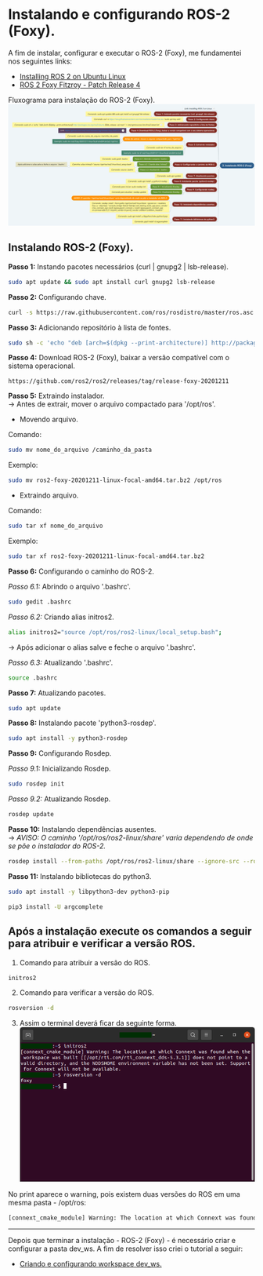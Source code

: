 # Instalando e configurando ROS-2 (Foxy).
A fim de instalar, configurar e executar o ROS-2 (Foxy), me fundamentei nos seguintes links:

* [Installing ROS 2 on Ubuntu Linux](https://docs.ros.org/en/foxy/Installation/Ubuntu-Install-Binary.html)
* [ROS 2 Foxy Fitzroy - Patch Release 4](https://github.com/ros2/ros2/releases/tag/release-foxy-20201211)

Fluxograma para instalação do ROS-2 (Foxy). </br>
![flowchart install ros foxy](/images/flowchart_install_ros_foxy.png)

## Instalando ROS-2 (Foxy).
**Passo 1:** Instando pacotes necessários (curl | gnupg2 | lsb-release).
```bash
sudo apt update && sudo apt install curl gnupg2 lsb-release
```

**Passo 2:** Configurando chave.
```bash
curl -s https://raw.githubusercontent.com/ros/rosdistro/master/ros.asc | sudo apt-key add -
```

**Passo 3:** Adicionando repositório à lista de fontes.
```bash
sudo sh -c 'echo "deb [arch=$(dpkg --print-architecture)] http://packages.ros.org/ros2/ubuntu $(lsb_release -cs) main" > /etc/apt/sources.list.d/ros2-latest.list'
```

**Passo 4:** Download ROS-2 (Foxy), baixar a versão compatível com o sistema operacional.
```
https://github.com/ros2/ros2/releases/tag/release-foxy-20201211
```

**Passo 5:** Extraindo instalador. <br/>
 -> Antes de extrair, mover o arquivo compactado para '/opt/ros'.
* Movendo arquivo.

Comando: 
```bash
sudo mv nome_do_arquivo /caminho_da_pasta
```

Exemplo: 
```bash
sudo mv ros2-foxy-20201211-linux-focal-amd64.tar.bz2 /opt/ros
```
* Extraindo arquivo.


Comando: 
```bash
sudo tar xf nome_do_arquivo
```

Exemplo: 
```bash
sudo tar xf ros2-foxy-20201211-linux-focal-amd64.tar.bz2
```

**Passo 6:** Configurando o caminho do ROS-2.

*Passo 6.1:* Abrindo o arquivo '.bashrc'.
```bash
sudo gedit .bashrc
```

*Passo 6.2:* Criando alias initros2.
```bash
alias initros2="source /opt/ros/ros2-linux/local_setup.bash";
```
 -> Após adicionar o alias salve e feche o arquivo '.bashrc'.

*Passo 6.3:* Atualizando '.bashrc'.
```bash
source .bashrc
```

**Passo 7:** Atualizando pacotes.
```bash
sudo apt update
```

**Passo 8:** Instalando pacote 'python3-rosdep'.
```bash
sudo apt install -y python3-rosdep
```

**Passo 9:** Configurando Rosdep.

*Passo 9.1:* Inicializando Rosdep.
```bash
sudo rosdep init
```

*Passo 9.2:* Atualizando Rosdep.
```bash
rosdep update
```

**Passo 10:** Instalando dependências ausentes. <br/>
 -> *AVISO: O caminho '/opt/ros/ros2-linux/share' varia dependendo de onde se põe o instalador do ROS-2.*
```bash
rosdep install --from-paths /opt/ros/ros2-linux/share --ignore-src --rosdistro foxy -y --skip-keys "console_bridge fastcdr fastrtps osrf_testing_tools_cpp poco_vendor rmw_connext_cpp rosidl_typesupport_connext_c rosidl_typesupport_connext_cpp rti-connext-dds-5.3.1 tinyxml_vendor tinyxml2_vendor urdfdom urdfdom_headers"
```

**Passo 11:** Instalando bibliotecas do python3.
```bash
sudo apt install -y libpython3-dev python3-pip
```

```bash
pip3 install -U argcomplete
```

## Após a instalação execute os comandos a seguir para atribuir e verificar a versão ROS. <br/> 
1. Comando para atribuir a versão do ROS.
```bash
initros2
```

2. Comando para verificar a versão do ROS.
```bash
rosversion -d
```

3. Assim o terminal deverá ficar da seguinte forma. <br/>
![ros version](/images/ros_version.png)

No print aparece o warning, pois existem duas versões do ROS em uma mesma pasta - /opt/ros:
```bash
[connext_cmake_module] Warning: The location at which Connext was found when the workspace was built [[/opt/rti.com/rti_connext_dds-5.3.1]] does not point to a valid directory, and the NDDSHOME environment variable has not been set. Support for Connext will not be available.
```

---
Depois que terminar a instalação - ROS-2 (Foxy) - é necessário criar e configurar a pasta dev_ws. A fim de resolver isso criei o tutorial a seguir:

* [Criando e configurando workspace dev_ws.](https://github.com/Math09/infnet_ros/tree/dev_ws)
